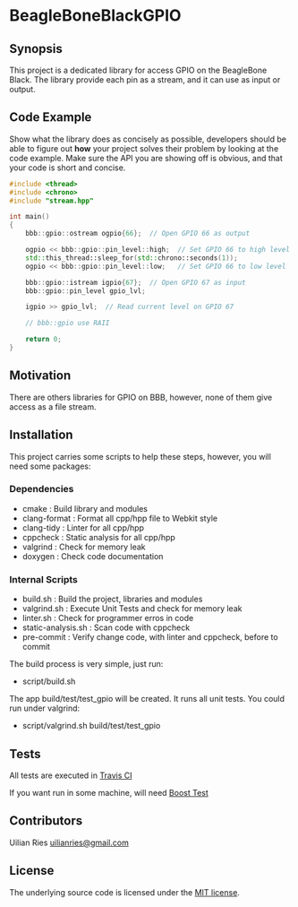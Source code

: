 # BeagleBoneBlackGPIO

## Synopsis

This project is a dedicated library for access GPIO on the BeagleBone Black.
The library provide each pin as a stream, and it can use as input or output.

## Code Example

Show what the library does as concisely as possible, developers should be able to figure out **how** your project solves their problem by looking at the code example. Make sure the API you are showing off is obvious, and that your code is short and concise.

```cpp
#include <thread>
#include <chrono>
#include "stream.hpp"

int main()
{
    bbb::gpio::ostream ogpio{66};  // Open GPIO 66 as output

    ogpio << bbb::gpio::pin_level::high;  // Set GPIO 66 to high level
    std::this_thread::sleep_for(std::chrono::seconds(1));
    ogpio << bbb::gpio::pin_level::low;   // Set GPIO 66 to low level

    bbb::gpio::istream igpio{67};  // Open GPIO 67 as input
    bbb::gpio::pin_level gpio_lvl;

    igpio >> gpio_lvl;  // Read current level on GPIO 67

    // bbb::gpio use RAII 

    return 0;
}

```

## Motivation

There are others libraries for GPIO on BBB, however, none of them give access as a file stream.

## Installation

This project carries some scripts to help these steps, however, you will need some packages:

### Dependencies
- cmake         : Build library and modules
- clang-format  : Format all cpp/hpp file to Webkit style
- clang-tidy    : Linter for all cpp/hpp 
- cppcheck      : Static analysis for all cpp/hpp
- valgrind      : Check for memory leak
- doxygen       : Check code documentation

### Internal Scripts
- build.sh		: Build the project, libraries and modules
- valgrind.sh		: Execute Unit Tests and check for memory leak
- linter.sh		: Check for programmer erros in code
- static-analysis.sh	: Scan code with cppcheck
- pre-commit		: Verify change code, with linter and cppcheck, before to commit

The build process is very simple, just run:
- script/build.sh

The app build/test/test_gpio will be created. It runs all unit tests. You could run under valgrind:
- script/valgrind.sh build/test/test_gpio

## Tests

All tests are executed in [Travis CI](https://travis-ci.org/uilianries/BeagleBoneBlackGPIO)

If you want run in some machine, will need [Boost Test](http://www.boost.org/doc/libs/develop/libs/test/doc/html/index.html)

## Contributors

Uilian Ries <uilianries@gmail.com>

## License

The underlying source code is licensed under the [MIT license](http://opensource.org/licenses/mit-license.php).

